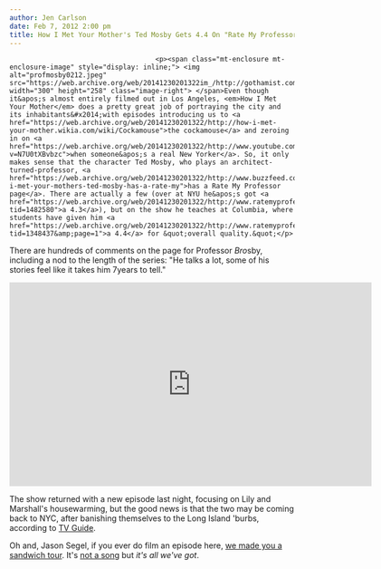 ```yaml
---
author: Jen Carlson
date: Feb 7, 2012 2:00 pm
title: How I Met Your Mother's Ted Mosby Gets 4.4 On "Rate My Professor"
---
```


	
										<p><span class="mt-enclosure mt-enclosure-image" style="display: inline;"> <img alt="profmosby0212.jpeg" src="https://web.archive.org/web/20141230201322im_/http://gothamist.com/attachments/arts_jen/profmosby0212.jpeg" width="300" height="258" class="image-right"> </span>Even though it&apos;s almost entirely filmed out in Los Angeles, <em>How I Met Your Mother</em> does a pretty great job of portraying the city and its inhabitants&#x2014;with episodes introducing us to <a href="https://web.archive.org/web/20141230201322/http://how-i-met-your-mother.wikia.com/wiki/Cockamouse">the cockamouse</a> and zeroing in on <a href="https://web.archive.org/web/20141230201322/http://www.youtube.com/watch?v=N7U0tXBvbzc">when someone&apos;s a real New Yorker</a>. So, it only makes sense that the character Ted Mosby, who plays an architect-turned-professor, <a href="https://web.archive.org/web/20141230201322/http://www.buzzfeed.com/jpmoore/how-i-met-your-mothers-ted-mosby-has-a-rate-my">has a Rate My Professor page</a>. There are actually a few (over at NYU he&apos;s got <a href="https://web.archive.org/web/20141230201322/http://www.ratemyprofessors.com/ShowRatings.jsp?tid=1482580">a 4.3</a>), but on the show he teaches at Columbia, where students have given him <a href="https://web.archive.org/web/20141230201322/http://www.ratemyprofessors.com/ShowRatings.jsp?tid=1348437&amp;page=1">a 4.4</a> for &quot;overall quality.&quot;</p>

<p>There are hundreds of comments on the page for Professor <em>Bro</em>sby, including a nod to the length of the series: &quot;He talks a lot, some of his stories feel like it takes him 7years to tell.&quot;</p>

<p><iframe width="640" height="360" src="https://web.archive.org/web/20141230201322if_/http://www.youtube.com/embed/R619nwMC9GQ" frameborder="0" allowfullscreen></iframe></p>

<p>The show returned with a new episode last night, focusing on Lily and Marshall&apos;s housewarming, but the good news is that the two may be coming back to NYC, after banishing themselves to the Long Island &apos;burbs, according to <a href="https://web.archive.org/web/20141230201322/http://www.tvguide.com/News/HIMYM-Spoilers-Sweeps-1042759.aspx?rss=news">TV Guide</a>.</p>

<p>Oh and, Jason Segel, if you ever do film an episode here, <a href="https://web.archive.org/web/20141230201322/http://gothamist.com/2011/11/29/a_nyc_sandwich_tour_inspired_by_jas.php">we made you a sandwich tour</a>. It&apos;s <a href="https://web.archive.org/web/20141230201322/http://chicagoist.com/2012/01/09/wrigleyville_girls_youtube_video_sc.php">not a song</a> but <em>it&apos;s all we&apos;ve got</em>.</p>					
										
									
				